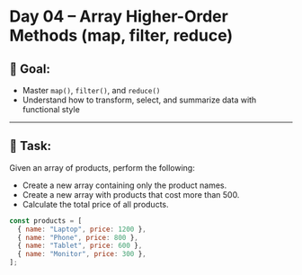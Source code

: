 # Day 04 – Array Higher-Order Methods (map, filter, reduce)

## 🧠 Goal:

- Master `map()`, `filter()`, and `reduce()`
- Understand how to transform, select, and summarize data with functional style

---

## 💬 Task:

Given an array of products, perform the following:

- Create a new array containing only the product names.
- Create a new array with products that cost more than 500.
- Calculate the total price of all products.

```js
const products = [
  { name: "Laptop", price: 1200 },
  { name: "Phone", price: 800 },
  { name: "Tablet", price: 600 },
  { name: "Monitor", price: 300 },
];
```
